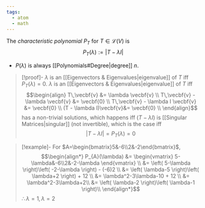 ```yaml
---
tags:
  - atom
  - math
---
```

The *characteristic polynomial* $P_{T}$ for $T \in \mathcal{L}(V)$ is
$$P_{T}(\lambda) := \left| T-\lambda I \right| $$
- $P(\lambda)$ is always [[Polynomials#Degree|degree]] $n$.

> [!proof]- $\lambda$ is an [[Eigenvectors & Eigenvalues|eigenvalue]] of $T$ iff $P_{T}(\lambda) = 0$.
> $\lambda$ is an [[Eigenvectors & Eigenvalues|eigenvalue]] of $T$ iff
> $$\begin{align}
> 	T\,\vecbf{v} &= \lambda \vecbf{v} \\
> 	T\,\vecbf{v} - \lambda \vecbf{v} &= \vecbf{0} \\
> 	T\,\vecbf{v} - \lambda I \vecbf{v} &= \vecbf{0} \\
> 	(T - \lambda I)\vecbf{v}&= \vecbf{0} \\
> \end{align}$$
> has a non-trivial solutions, which happens iff $(T-\lambda I)$ is [[Singular Matrices|singular]] (not invertible), which is the case iff
> $$\left| T - \lambda I \right| = P_{T}(\lambda) = 0 $$

> [!example]-
> For $A=\begin{bmatrix}5&-6\\2&-2\end{bmatrix}$,
> $$\begin{align*}
> 	P_{A}(\lambda) &= \begin{vmatrix}
> 		5-\lambda&-6\\2&-2-\lambda
> 	\end{vmatrix} \\
> 	&= \left( 5-\lambda \right)\left( -2-\lambda \right) - (-6)2 \\
> 	&= \left( \lambda-5 \right)\left( \lambda+2 \right) + 12 \\
> 	&= \lambda^2-3\lambda-10 + 12 \\
> 	&= \lambda^2-3\lambda+2\\
> 	&= \left( \lambda-2 \right)\left( \lambda-1 \right)\\
> \end{align*}$$
> $\therefore \lambda=1,\lambda=2$

[^1]: [[Sets of Matrices]]

